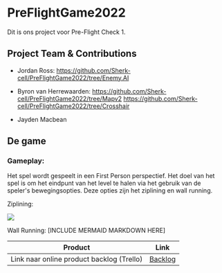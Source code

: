 # PreFlightGame2022

Dit is ons project voor Pre-Flight Check 1.


## Project Team & Contributions

- Jordan Ross:
https://github.com/Sherk-cell/PreFlightGame2022/tree/Enemy.AI

- Byron van Herrewaarden:
https://github.com/Sherk-cell/PreFlightGame2022/tree/Mapv2
https://github.com/Sherk-cell/PreFlightGame2022/tree/Crosshair

- Jayden Macbean

## De game

### Gameplay:

Het spel wordt gespeelt in een First Person perspectief.
Het doel van het spel is om het eindpunt van het level te halen via het gebruik van de speler's bewegingsopties.
Deze opties zijn het ziplining en wall running.

Ziplining:

[![](https://mermaid.ink/img/pako:eNptkk1vgzAMhv9KlOPUljVsrEVVe9iXdph26E4b0xSSAJkgQcFUqir--xKgpWzlFD92Xr8OPmCmucAhroCCeJA0NbSY7kikWoBk8t0dViuWacnEeh0pZL_72lTaoC74vPpC0-m6h6MCh08iIXqpEGQCsS6pFQKNqEI6_hEMNr3csX4ctVJPNK8u8XdT97itaNnbTpgq0xr-DkP-TeOuj6ySwWvnDdmHKUsa52Izbk8GX-RSxkmTM2tO-WyKNm3RMEBH3NUtUAPPrm_e586JvdSGaFQRqUjhCS6EKajk9sceHI-wnaQQEQ7tkYuE1jlEOFKNLaU16O1eMRyC7TzBdcmHVcBh4rwe6SOXoM0J5ppyYcMDhn3ptiiVFVhJplUiU8drk1ucAZRV6HkuPUslZHU8Y7rwKskzO0G2WwZeQIIFJb4I7nx66_ucxfPlIiE384TfXc8JxU0zwSVVH1oPrkTr57Vb4XaTm1-nC-m8?type=png)](https://mermaid.live/edit#pako:eNptkk1vgzAMhv9KlOPUljVsrEVVe9iXdph26E4b0xSSAJkgQcFUqir--xKgpWzlFD92Xr8OPmCmucAhroCCeJA0NbSY7kikWoBk8t0dViuWacnEeh0pZL_72lTaoC74vPpC0-m6h6MCh08iIXqpEGQCsS6pFQKNqEI6_hEMNr3csX4ctVJPNK8u8XdT97itaNnbTpgq0xr-DkP-TeOuj6ySwWvnDdmHKUsa52Izbk8GX-RSxkmTM2tO-WyKNm3RMEBH3NUtUAPPrm_e586JvdSGaFQRqUjhCS6EKajk9sceHI-wnaQQEQ7tkYuE1jlEOFKNLaU16O1eMRyC7TzBdcmHVcBh4rwe6SOXoM0J5ppyYcMDhn3ptiiVFVhJplUiU8drk1ucAZRV6HkuPUslZHU8Y7rwKskzO0G2WwZeQIIFJb4I7nx66_ucxfPlIiE384TfXc8JxU0zwSVVH1oPrkTr57Vb4XaTm1-nC-m8)

Wall Running:
[INCLUDE MERMAID MARKDOWN HERE]




| Product  | Link |
| ------ |  ------ |
| Link naar online product backlog (Trello) | [Backlog]

[Backlog]: https://trello.com/b/MrO9H3Zh/game




